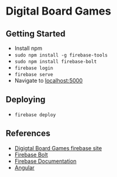 # Digital Board Games

## Getting Started
* Install npm
* `sudo npm install -g firebase-tools`
* `sudo npm install firebase-bolt`
* `firebase login`
* `firebase serve`
* Navigate to [localhost:5000](http://localhost:5000)

## Deploying

* `firebase deploy`

## References

* [Digigtal Board Games firebase site](https://console.firebase.google.com/project/digital-board-games/overview)
* [Firebase Bolt](https://github.com/firebase/bolt/blob/master/docs/guide.md)
* [Firebase Documentation](https://firebase.google.com/docs/reference/js/)
* [Angular](https://www.cheatography.com/proloser/cheat-sheets/angularjs)
